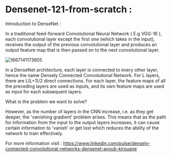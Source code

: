 # Densenet-121-from-scratch : 


Introduction to DenseNet :


In a traditional feed-forward Convolutional Neural Network ( E.g VGG-16 ), each convolutional layer except the first one (which takes in the input), receives the output of the previous convolutional layer and produces an output feature map that is then passed on to the next convolutional layer.



![1667141173805](https://user-images.githubusercontent.com/99510125/204150864-f1435d8e-3a83-4ea1-8d84-643374c02912.jpeg)


In a DenseNet architecture, each layer is connected to every other layer, hence the name Densely Connected Convolutional Network. For L layers, there are L(L+1)/2 direct connections. For each layer, the feature maps of all the preceding layers are used as inputs, and its own feature maps are used as input for each subsequent layers.


What is the problem we want to solve?



However, as the number of layers in the CNN increase, i.e. as they get deeper, the 'vanishing gradient' problem arises. This means that as the path for information from the input to the output layers increases, it can cause certain information to 'vanish' or get lost which reduces the ability of the network to train effectively.


For more information visit : https://www.linkedin.com/pulse/densely-connected-convolutional-networks-densenet-ayoub-kirouane
